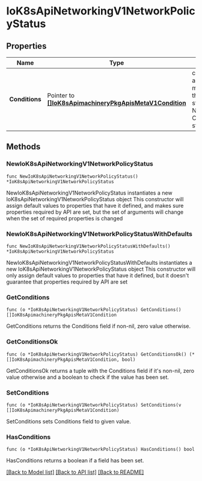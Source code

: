 # IoK8sApiNetworkingV1NetworkPolicyStatus

## Properties

Name | Type | Description | Notes
------------ | ------------- | ------------- | -------------
**Conditions** | Pointer to [**[]IoK8sApimachineryPkgApisMetaV1Condition**](IoK8sApimachineryPkgApisMetaV1Condition.md) | conditions holds an array of metav1.Condition that describe the state of the NetworkPolicy. Current service state | [optional] 

## Methods

### NewIoK8sApiNetworkingV1NetworkPolicyStatus

`func NewIoK8sApiNetworkingV1NetworkPolicyStatus() *IoK8sApiNetworkingV1NetworkPolicyStatus`

NewIoK8sApiNetworkingV1NetworkPolicyStatus instantiates a new IoK8sApiNetworkingV1NetworkPolicyStatus object
This constructor will assign default values to properties that have it defined,
and makes sure properties required by API are set, but the set of arguments
will change when the set of required properties is changed

### NewIoK8sApiNetworkingV1NetworkPolicyStatusWithDefaults

`func NewIoK8sApiNetworkingV1NetworkPolicyStatusWithDefaults() *IoK8sApiNetworkingV1NetworkPolicyStatus`

NewIoK8sApiNetworkingV1NetworkPolicyStatusWithDefaults instantiates a new IoK8sApiNetworkingV1NetworkPolicyStatus object
This constructor will only assign default values to properties that have it defined,
but it doesn't guarantee that properties required by API are set

### GetConditions

`func (o *IoK8sApiNetworkingV1NetworkPolicyStatus) GetConditions() []IoK8sApimachineryPkgApisMetaV1Condition`

GetConditions returns the Conditions field if non-nil, zero value otherwise.

### GetConditionsOk

`func (o *IoK8sApiNetworkingV1NetworkPolicyStatus) GetConditionsOk() (*[]IoK8sApimachineryPkgApisMetaV1Condition, bool)`

GetConditionsOk returns a tuple with the Conditions field if it's non-nil, zero value otherwise
and a boolean to check if the value has been set.

### SetConditions

`func (o *IoK8sApiNetworkingV1NetworkPolicyStatus) SetConditions(v []IoK8sApimachineryPkgApisMetaV1Condition)`

SetConditions sets Conditions field to given value.

### HasConditions

`func (o *IoK8sApiNetworkingV1NetworkPolicyStatus) HasConditions() bool`

HasConditions returns a boolean if a field has been set.


[[Back to Model list]](../README.md#documentation-for-models) [[Back to API list]](../README.md#documentation-for-api-endpoints) [[Back to README]](../README.md)


